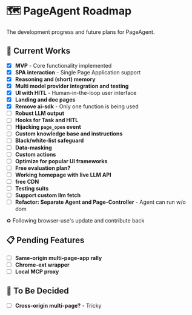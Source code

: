 # 🗺️ PageAgent Roadmap

The development progress and future plans for PageAgent.

## 🚀 Current Works

- [x] **MVP** - Core functionality implemented
- [x] **SPA interaction** - Single Page Application support
- [x] **Reasoning and (short) memory**
- [x] **Multi model provider integration and testing**
- [x] **UI with HITL** - Human-in-the-loop user interface
- [x] **Landing and doc pages**
- [x] **Remove ai-sdk** - Only one function is being used
- [ ] **Robust LLM output**
- [ ] **Hooks for Task and HITL**
- [ ] **Hijacking `page_open` event**
- [ ] **Custom knowledge base and instructions**
- [ ] **Black/white-list safeguard**
- [ ] **Data-masking**
- [ ] **Custom actions**
- [ ] **Optimize for popular UI frameworks**
- [ ] **Free evaluation plan?**
- [ ] **Working homepage with live LLM API**
- [ ] **free CDN**
- [ ] **Testing suits**
- [ ] **Support custom llm fetch**
- [ ] **Refactor: Separate Agent and Page-Controller** - Agent can run w/o dom

♻️ Following browser-use's update and contribute back

## 📋 Pending Features

- [ ] **Same-origin multi-page-app rally**
- [ ] **Chrome-ext wrapper**
- [ ] **Local MCP proxy**

## 🤔 To Be Decided

- [ ] **Cross-origin multi-page?** - Tricky
